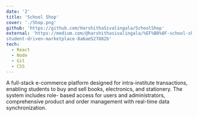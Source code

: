 ```yaml
---
date: '2'
title: 'School Shop'
cover: './Shop.png'
github: 'https://github.com/HarshithaSivalingala/SchoolShop'
external: 'https://medium.com/@harshithasivalingala/%EF%B8%8F-school-shop-creating-a-
student-driven-marketplace-8a6ae527882b'
tech:
  - React
  - Node
  - Git
  - CSS
---
```


A full-stack e-commerce platform designed for intra-institute transactions, enabling
students to buy and sell books, electronics, and stationery. The system includes role-
based access for users and administrators, comprehensive product and order
management with real-time data synchronization.
